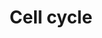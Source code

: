 ---
annotations:
- id: PW:0000086
  parent: regulatory pathway
  type: Pathway Ontology
  value: cell cycle pathway, mitotic
authors:
- Nsalomonis
- MaintBot
- BruceConklin
- MartijnVanIersel
- Christine Chichester
- Mkutmon
- L Dupuis
description: (From http://en.wikipedia.org/wiki/Cell_cycle) The cell cycle is the
  series of events that takes place in a cell leading to its division and duplication
  (replication). Regulation of the cell cycle involves processes crucial to the survival
  of a cell, including the detection and repair of genetic damage as well as the prevention
  of uncontrolled cell division. Two key classes of regulatory molecules, cyclins
  and cyclin-dependent kinases (CDKs), determine a cell's progress through the cell
  cycle.
last-edited: 2020-03-16
organisms:
- Rattus norvegicus
redirect_from:
- /index.php/Pathway:WP429
- /instance/WP429
revision: null
schema-jsonld:
- '@context': https://schema.org/
  '@id': https://wikipathways.github.io/pathways/WP429.html
  '@type': Dataset
  creator:
    '@type': Organization
    name: WikiPathways
  description: (From http://en.wikipedia.org/wiki/Cell_cycle) The cell cycle is the
    series of events that takes place in a cell leading to its division and duplication
    (replication). Regulation of the cell cycle involves processes crucial to the
    survival of a cell, including the detection and repair of genetic damage as well
    as the prevention of uncontrolled cell division. Two key classes of regulatory
    molecules, cyclins and cyclin-dependent kinases (CDKs), determine a cell's progress
    through the cell cycle.
  keywords:
  - 14-3-3
  - APC/C
  - ARF
  - ATR
  - Abl1
  - Atm
  - BUB3
  - Bub1
  - Bub1b
  - Ccna1
  - Ccna2
  - Ccnb1
  - Ccnb2
  - Ccnb3
  - Ccnd2
  - Ccnd3
  - Ccne1
  - Ccne2
  - Ccnh
  - Cdc14a
  - Cdc14b
  - Cdc2
  - Cdc20
  - Cdc25a
  - Cdc25b
  - Cdc25c
  - Cdc45l
  - Cdc6
  - Cdc7
  - Cdh1
  - Cdk2
  - Cdk4
  - Cdk6
  - Cdkn1a
  - Cdkn1b
  - Cdkn2a
  - Chek1
  - Chek2
  - Dbf4
  - E2F
  - E2F2
  - E2F4
  - E2f1
  - E2f3
  - E2f5
  - E2f6
  - Ep300
  - Espl1
  - Gadd45a
  - GeneProduct
  - Gsk3b
  - HDAC5
  - Hdac1
  - Hdac2
  - Hdac3
  - Hdac4
  - Hdac6
  - Hdac7
  - Hdac8
  - LOC680133
  - MAD2L2
  - MCM
  - MEN
  - Mad1l1
  - Mad2l1
  - Mcm2
  - Mcm3
  - Mcm4
  - Mcm5
  - Mcm6
  - Mcm7
  - Mdm2
  - Mpeg1
  - ORC
  - Orc1l
  - Orc2l
  - Orc3l
  - Orc4l
  - Orc5l
  - Orc6l
  - PTTG2
  - PTTG3
  - Pcna
  - Pkmyt1
  - Plk1
  - Prkdc
  - Pttg1
  - Rb1
  - Rbl1
  - SCF
  - Skp2
  - Smad3
  - Smad4
  - Smc1a
  - TFDP1
  - Tgfb1
  - Tp53
  - UBE2F
  - Wee1
  - Ywhag
  license: CC0
  name: Cell cycle
seo: CreativeWork
title: Cell cycle
wpid: WP429
---